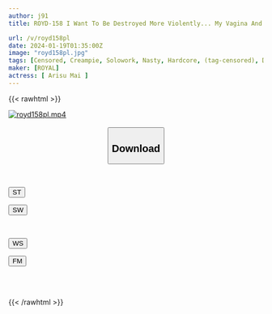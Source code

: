 ```yaml
---
author: j91
title: ROYD-158 I Want To Be Destroyed More Violently... My Vagina And The Back Of My Throat Were Raped By A Merciless Demonic Piss, And I Became A Perverted Masochist. Mai Arisu

url: /v/royd158pl
date: 2024-01-19T01:35:00Z
image: "royd158pl.jpg"
tags: [Censored, Creampie, Solowork, Nasty, Hardcore, (tag-censored), Deep Throating, Submissive Woman	]
maker: [ROYAL]
actress: [ Arisu Mai ]
---
```



{{< rawhtml >}}

<div class="video" data-videoid="PL8Kl2LQmKSRdm">
    <a href="javascript:;">
        <img src="/v/royd158pl/royd158pl.jpg" width="WIDTH" height="HEIGHT" alt="royd158pl.mp4" loading="lazy">
    </a>
</div>

<script type="text/javascript" src="https://j91.asia/asset/on-demand-st.js"></script>

<br>
  <link rel="stylesheet" href="https://j91.asia/asset/bs5.css">
  
  <center>
  <button class="btn btn-primary" type="button" data-bs-toggle="collapse" data-bs-target=".multi-collapse" aria-expanded="false" aria-controls="multiCollapseExample1 multiCollapseExample2"><h2>Download</h2></button></center>
</p>
<div class="row">
  <div class="col">
    <div class="collapse multi-collapse" id="multiCollapseExample1">
      <div class="card card-body">
	      	      <br>
<div class="buttons">  
<p><a href="https://streamtape.to/v/PL8Kl2LQmKSRdm" target="_blank"><button class="btn-hover color-3"><i class="fa fa-download"></i> ST</button></a></p>
<p><a href="https://flaswish.com/3scwhrlw3cbp" target="_blank"><button class="btn-hover color-2"><i class="fa fa-download"></i> SW</button></a></p></div>
    </div>
  </div>
</div>
  <div class="col">
    <div class="collapse multi-collapse" id="multiCollapseExample2">
      <div class="card card-body">
	      <br>
<div class="buttons">
<p><a href="https://wolfstream.tv/mfox2iepbp0v/ROYD-158.mp4.html" target="_blank"><button class="btn-hover color-9"><i class="fa fa-download"></i> WS</button></a></p>
<p><a href="https://filemoon.sx/d/eombdehnurox" target="_blank"><button class="btn-hover color-8"><i class="fa fa-download"></i> FM</button></a></p></div>
<br><br>
      </div>
    </div>
  </div>
</div>

{{< /rawhtml >}}